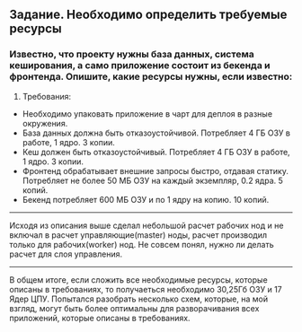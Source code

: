## Задание. Необходимо определить требуемые ресурсы

### Известно, что проекту нужны база данных, система кеширования, а само приложение состоит из бекенда и фронтенда. Опишите, какие ресурсы нужны, если известно:
1. Требования:
 - Необходимо упаковать приложение в чарт для деплоя в разные окружения.
 - База данных должна быть отказоустойчивой. Потребляет 4 ГБ ОЗУ в работе, 1 ядро. 3 копии.
 - Кеш должен быть отказоустойчивый. Потребляет 4 ГБ ОЗУ в работе, 1 ядро. 3 копии.
 - Фронтенд обрабатывает внешние запросы быстро, отдавая статику. Потребляет не более 50 МБ ОЗУ на каждый экземпляр, 0.2 ядра. 5 копий.
 - Бекенд потребляет 600 МБ ОЗУ и по 1 ядру на копию. 10 копий.
***

Исходя из описания выше сделал небольшой расчет рабочих нод и не включал в расчет управляющие(master) ноды, расчет производил только для рабочих(worker) нод. Не совсем понял, нужно ли делать расчет для слоя управления.
***
В общем итоге, если сложить все необходимые ресурсы, которые описаны в требованиях, то  получаеться необходимо 30,25Гб ОЗУ и 17 Ядер ЦПУ. Попытался разобрать несколько схем, которые, на мой взгляд, могут быть более оптимальны для разворачивания всех приложений, которые описаны в требованиях.

